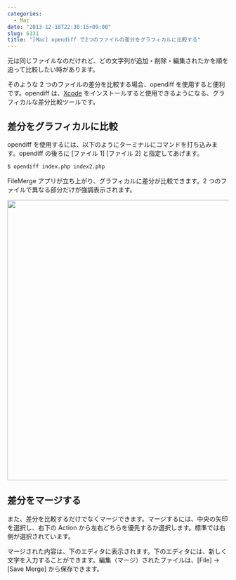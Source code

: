 ```yaml
---
categories:
  - Mac
date: "2013-12-18T22:30:15+09:00"
slug: 6331
title: "[Mac] opendiff で2つのファイルの差分をグラフィカルに比較する"
---
```


元は同じファイルなのだけれど、どの文字列が追加・削除・編集されたかを順を追って比較したい時があります。

そのような 2 つのファイルの差分を比較する場合、opendiff を使用すると便利です。opendiff は、[Xcode](https://itunes.apple.com/jp/app/xcode/id497799835?mt=12&uo=4&at=11l3RT) をインストールすると使用できるようになる、グラフィカルな差分比較ツールです。

## 差分をグラフィカルに比較

opendiff を使用するには、以下のようにターミナルにコマンドを打ち込みます。opendiff の後ろに [ファイル 1] [ファイル 2] と指定してあげます。

```bash
$ opendiff index.php index2.php
```

FileMerge アプリが立ち上がり、グラフィカルに差分が比較できます。2 つのファイルで異なる部分だけが強調表示されます。

<img alt="" src="/images/2013/12/6331_1.png" width="640" height="639">

## 差分をマージする

また、差分を比較するだけでなくマージできます。マージするには、中央の矢印を選択し、右下の Action から左右どちらを優先するか選択します。標準では右側が選択されています。

マージされた内容は、下のエディタに表示されます。下のエディタには、新しく文字を入力することができます。編集（マージ）されたファイルは、[File] → [Save Merge] から保存できます。
